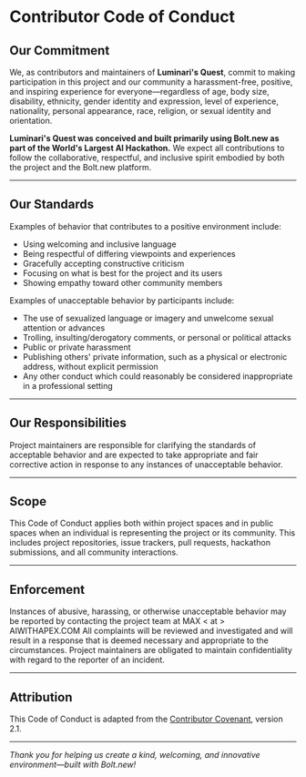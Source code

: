 # Contributor Code of Conduct

## Our Commitment

We, as contributors and maintainers of **Luminari's Quest**, commit to making participation in this project and our community a harassment-free, positive, and inspiring experience for everyone—regardless of age, body size, disability, ethnicity, gender identity and expression, level of experience, nationality, personal appearance, race, religion, or sexual identity and orientation.

**Luminari's Quest was conceived and built primarily using Bolt.new as part of the World's Largest AI Hackathon.** We expect all contributions to follow the collaborative, respectful, and inclusive spirit embodied by both the project and the Bolt.new platform.

---

## Our Standards

Examples of behavior that contributes to a positive environment include:

- Using welcoming and inclusive language
- Being respectful of differing viewpoints and experiences
- Gracefully accepting constructive criticism
- Focusing on what is best for the project and its users
- Showing empathy toward other community members

Examples of unacceptable behavior by participants include:

- The use of sexualized language or imagery and unwelcome sexual attention or advances
- Trolling, insulting/derogatory comments, or personal or political attacks
- Public or private harassment
- Publishing others' private information, such as a physical or electronic address, without explicit permission
- Any other conduct which could reasonably be considered inappropriate in a professional setting

---

## Our Responsibilities

Project maintainers are responsible for clarifying the standards of acceptable behavior and are expected to take appropriate and fair corrective action in response to any instances of unacceptable behavior.

---

## Scope

This Code of Conduct applies both within project spaces and in public spaces when an individual is representing the project or its community. This includes project repositories, issue trackers, pull requests, hackathon submissions, and all community interactions.

---

## Enforcement

Instances of abusive, harassing, or otherwise unacceptable behavior may be reported by contacting the project team at MAX < at > AIWITHAPEX.COM  All complaints will be reviewed and investigated and will result in a response that is deemed necessary and appropriate to the circumstances. Project maintainers are obligated to maintain confidentiality with regard to the reporter of an incident. 

---

## Attribution

This Code of Conduct is adapted from the [Contributor Covenant](https://www.contributor-covenant.org/version/2.1/code_of_conduct.html), version 2.1.

---

*Thank you for helping us create a kind, welcoming, and innovative environment—built with Bolt.new!*
